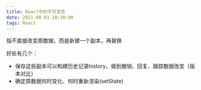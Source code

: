 ```yaml
---
title: React中的不可变性
date: 2021-08-01 18:30:00
tags: React
---
```

指不直接改变原数据，而是新建一个副本，再替换

好处有几个：

- 保存这些副本可以构建历史记录history，做到撤销、回复、跟踪数据改变（版本对比）
- 确定原数据何时变化、何时重新渲染(setState)
